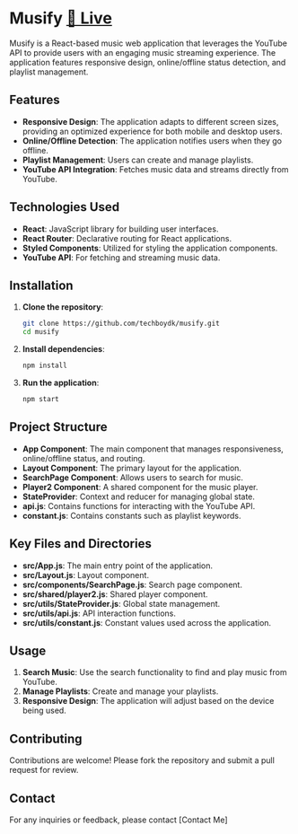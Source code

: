 # Musify [🔗 Live](https://techboydk.github.io/musify/)

Musify is a React-based music web application that leverages the YouTube API to provide users with an engaging music streaming experience. The application features responsive design, online/offline status detection, and playlist management.

## Features

- **Responsive Design**: The application adapts to different screen sizes, providing an optimized experience for both mobile and desktop users.
- **Online/Offline Detection**: The application notifies users when they go offline.
- **Playlist Management**: Users can create and manage playlists.
- **YouTube API Integration**: Fetches music data and streams directly from YouTube.

## Technologies Used

- **React**: JavaScript library for building user interfaces.
- **React Router**: Declarative routing for React applications.
- **Styled Components**: Utilized for styling the application components.
- **YouTube API**: For fetching and streaming music data.

## Installation

1. **Clone the repository**:
   ```bash
   git clone https://github.com/techboydk/musify.git
   cd musify
   ```

2. **Install dependencies**:
   ```bash
   npm install
   ```

3. **Run the application**:
   ```bash
   npm start
   ```

## Project Structure

- **App Component**: The main component that manages responsiveness, online/offline status, and routing.
- **Layout Component**: The primary layout for the application.
- **SearchPage Component**: Allows users to search for music.
- **Player2 Component**: A shared component for the music player.
- **StateProvider**: Context and reducer for managing global state.
- **api.js**: Contains functions for interacting with the YouTube API.
- **constant.js**: Contains constants such as playlist keywords.

## Key Files and Directories

- **src/App.js**: The main entry point of the application.
- **src/Layout.js**: Layout component.
- **src/components/SearchPage.js**: Search page component.
- **src/shared/player2.js**: Shared player component.
- **src/utils/StateProvider.js**: Global state management.
- **src/utils/api.js**: API interaction functions.
- **src/utils/constant.js**: Constant values used across the application.

## Usage

1. **Search Music**: Use the search functionality to find and play music from YouTube.
2. **Manage Playlists**: Create and manage your playlists.
3. **Responsive Design**: The application will adjust based on the device being used.

## Contributing

Contributions are welcome! Please fork the repository and submit a pull request for review.

## Contact

For any inquiries or feedback, please contact [Contact Me]
